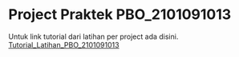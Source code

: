 # Project Praktek PBO_2101091013
Untuk link tutorial dari latihan per project ada disini. [Tutorial_Latihan_PBO_2101091013]()
